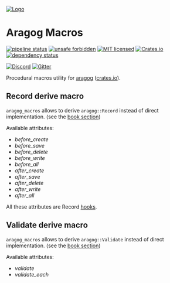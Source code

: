 [![Logo](https://gitlab.com/qonfucius/aragog/-/snippets/2090578/raw/master/logo.svg)](http://aragog.rs)

# Aragog Macros

[![pipeline status](https://gitlab.com/qonfucius/aragog/badges/master/pipeline.svg)](https://gitlab.com/qonfucius/aragog/commits/master)
[![unsafe forbidden](https://img.shields.io/badge/unsafe-forbidden-success.svg)](https://github.com/rust-secure-code/safety-dance/)
[![MIT licensed](https://img.shields.io/badge/license-MIT-blue.svg)](./LICENSE)
[![Crates.io](https://img.shields.io/crates/v/aragog_macros.svg)](https://crates.io/crates/aragog_macros)
[![dependency status](https://deps.rs/crate/aragog-macros/0.7.3/status.svg)](https://deps.rs/crate/aragog-macros)

[![Discord](https://img.shields.io/discord/763034131335741440.svg?label=&logo=discord&logoColor=ffffff&color=7389D8&labelColor=6A7EC2)](https://discord.gg/Xyx3hUP)
[![Gitter](https://badges.gitter.im/aragog-rs/community.svg)](https://gitter.im/aragog-rs/community)

Procedural macros utility for [aragog](http://aragog.rs) ([crates.io](https://crates.io/crates/aragog)).

## Record derive macro

`aragog_macros` allows to derive `aragog::Record` instead of direct implementation. (see the [book section](../book/record_trait/index.md))

Available attributes:
- *before_create* 
- *before_save* 
- *before_delete* 
- *before_write* 
- *before_all* 
- *after_create* 
- *after_save* 
- *after_delete* 
- *after_write* 
- *after_all* 

All these attributes are Record [hooks](../book/record_trait/hooks.md).

## Validate derive macro

`aragog_macros` allows to derive `aragog::Validate` instead of direct implementation. (see the [book section](../book/validate_trait/index.md))

Available attributes:
- *validate*
- *validate_each*